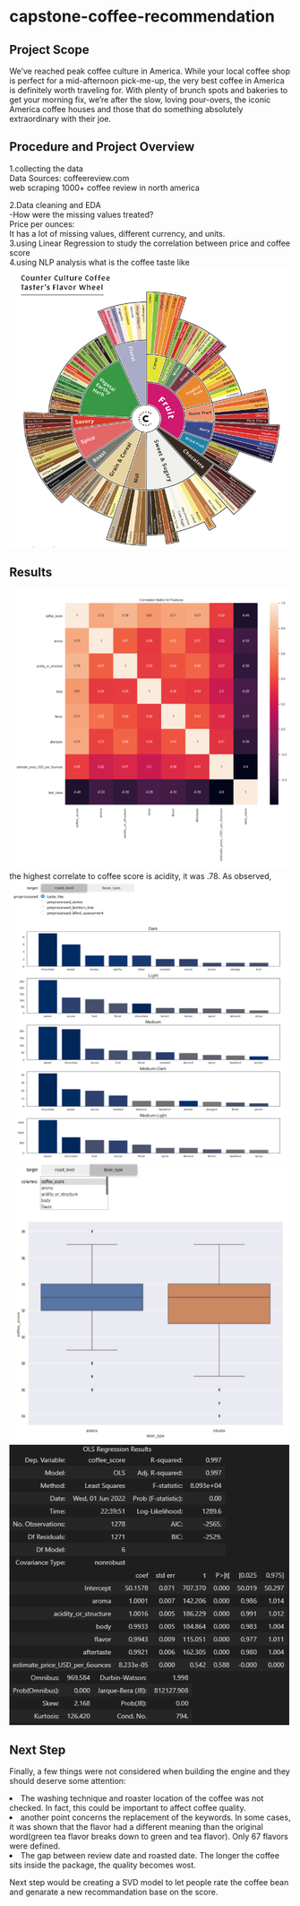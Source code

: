# capstone-coffee-recommendation
## Project Scope
We’ve reached peak coffee culture in America. While your local coffee shop is perfect for a mid-afternoon pick-me-up, the very best coffee in America is definitely worth traveling for. With plenty of brunch spots and bakeries to get your morning fix, we’re after the slow, loving pour-overs, the iconic America coffee houses and those that do something absolutely extraordinary with their joe.
## Procedure and Project Overview

1.collecting the data<br>
  Data Sources: coffeereview.com<br>
  web scraping 1000+ coffee review in north america<br>
  
2.Data cleaning and EDA<br>
  -How were the missing values treated?<br>
  Price per ounces:<br>
  It has a lot of missing values, different currency, and units.<br>
3.using Linear Regression to study the correlation between price and coffee score<br>
4.using NLP analysis what is the coffee taste like<br>
<img src="images/COFFEE_WHEEL.PNG" width="500" height="500">
## Results

<img src="images/readme_corr.PNG" width="500" height="500">
the highest correlate to coffee score is acidity, it was .78. As observed,  
<img src="images/readme_nlp.PNG" width="500" height="500">
<img src="images/readme_score.PNG" width="500" height="500">
<img src="images/readme_ols_model.PNG" width="500" height="500">

## Next Step

Finally, a few things were not considered when building the engine and they should deserve some attention:<br>
<li>
The washing technique and roaster location of the coffee was not checked. In fact, this could be important to affect coffee quality.<br>
<li>
another point concerns the replacement of the keywords. In some cases, it was shown that the flavor had a different meaning than the original word(green tea flavor breaks down to green and tea flavor). Only 67 flavors were defined.<br>
<li>
The gap between review date and roasted date. The longer the coffee sits inside the package, the quality becomes wost.<br>

Next step would be creating a SVD model to let people rate the coffee bean and genarate a new recommandation base on the score.
